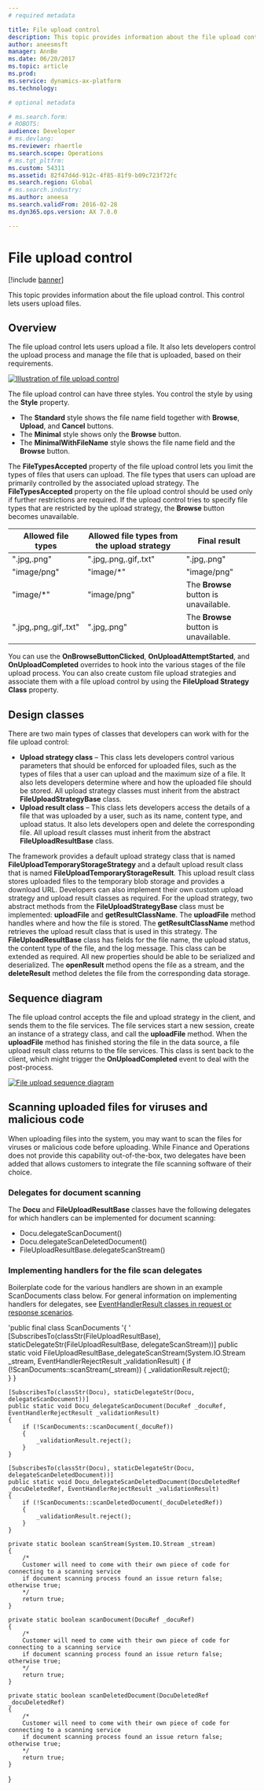 ```yaml
---
# required metadata

title: File upload control
description: This topic provides information about the file upload control. This control lets users upload files.
author: aneesmsft
manager: AnnBe
ms.date: 06/20/2017
ms.topic: article
ms.prod: 
ms.service: dynamics-ax-platform
ms.technology: 

# optional metadata

# ms.search.form: 
# ROBOTS: 
audience: Developer
# ms.devlang: 
ms.reviewer: rhaertle
ms.search.scope: Operations
# ms.tgt_pltfrm: 
ms.custom: 54311
ms.assetid: 82f47d4d-912c-4f85-81f9-b09c723f72fc
ms.search.region: Global
# ms.search.industry: 
ms.author: aneesa
ms.search.validFrom: 2016-02-28
ms.dyn365.ops.version: AX 7.0.0

---
```


# File upload control

[!include [banner](../includes/banner.md)]

This topic provides information about the file upload control. This control lets users upload files.

Overview
--------

The file upload control lets users upload a file. It also lets developers control the upload process and manage the file that is uploaded, based on their requirements. 

[![Illustration of file upload control](./media/fileupload001.png)](./media/fileupload001.png) 

The file upload control can have three styles. You control the style by using the **Style** property.

-   The **Standard** style shows the file name field together with **Browse**, **Upload**, and **Cancel** buttons.
-   The **Minimal** style shows only the **Browse** button.
-   The **MinimalWithFileName** style shows the file name field and the **Browse** button.

The **FileTypesAccepted** property of the file upload control lets you limit the types of files that users can upload. The file types that users can upload are primarily controlled by the associated upload strategy. The **FileTypesAccepted** property on the file upload control should be used only if further restrictions are required. If the upload control tries to specify file types that are restricted by the upload strategy, the **Browse** button becomes unavailable.

| Allowed file types    | Allowed file types from the upload strategy | Final result                          |
|-----------------------|---------------------------------------------|---------------------------------------|
| ".jpg,.png"           | ".jpg,.png,.gif,.txt"                       | ".jpg,.png"                           |
| "image/png"           | "image/\*"                                  | "image/png"                           |
| "image/\*"            | "image/png"                                 | The **Browse** button is unavailable. |
| ".jpg,.png,.gif,.txt" | ".jpg,.png"                                 | The **Browse** button is unavailable. |

You can use the **OnBrowseButtonClicked**, **OnUploadAttemptStarted**, and **OnUploadCompleted** overrides to hook into the various stages of the file upload process. You can also create custom file upload strategies and associate them with a file upload control by using the **FileUpload Strategy Class** property.

## Design classes
There are two main types of classes that developers can work with for the file upload control:

-   **Upload strategy class** – This class lets developers control various parameters that should be enforced for uploaded files, such as the types of files that a user can upload and the maximum size of a file. It also lets developers determine where and how the uploaded file should be stored. All upload strategy classes must inherit from the abstract **FileUploadStrategyBase** class.
-   **Upload result class** – This class lets developers access the details of a file that was uploaded by a user, such as its name, content type, and upload status. It also lets developers open and delete the corresponding file. All upload result classes must inherit from the abstract **FileUploadResultBase** class.

The framework provides a default upload strategy class that is named **FileUploadTemporaryStorageStrategy** and a default upload result class that is named **FileUploadTemporaryStorageResult**. This upload result class stores uploaded files to the temporary blob storage and provides a download URL. Developers can also implement their own custom upload strategy and upload result classes as required. For the upload strategy, two abstract methods from the **FileUploadStrategyBase** class must be implemented: **uploadFile** and **getResultClassName**. The **uploadFile** method handles where and how the file is stored. The **getResultClassName** method retrieves the upload result class that is used in this strategy. The **FileUploadResultBase** class has fields for the file name, the upload status, the content type of the file, and the log message. This class can be extended as required. All new properties should be able to be serialized and deserialized. The **openResult** method opens the file as a stream, and the **deleteResult** method deletes the file from the corresponding data storage.

## Sequence diagram
The file upload control accepts the file and upload strategy in the client, and sends them to the file services. The file services start a new session, create an instance of a strategy class, and call the **uploadFile** method. When the **uploadFile** method has finished storing the file in the data source, a file upload result class returns to the file services. This class is sent back to the client, which might trigger the **OnUploadCompleted** event to deal with the post-process. 

[![File upload sequence diagram](./media/fileuploadcontrolusageanddesign1.png)](./media/fileuploadcontrolusageanddesign1.png)

## Scanning uploaded files for viruses and malicious code
When uploading files into the system, you may want to scan the files for viruses or malicious code before uploading. While Finance and Operations does not provide this capability out-of-the-box, two delegates have been added that allows customers to integrate the file scanning software of their choice. 

### Delegates for document scanning
The **Docu** and **FileUploadResultBase** classes have the following delegates for which handlers can be implemented for document scanning: 
-  Docu.delegateScanDocument()
-  Docu.delegateScanDeletedDocument()
-  FileUploadResultBase.delegateScanStream()

### Implementing handlers for the file scan delegates
Boilerplate code for the various handlers are shown in an example ScanDocuments class below. For general information on implementing handlers for delegates, see [EventHandlerResult classes in request or response scenarios](../dev-tools/event-handler-result-class.md). 

'public final class ScanDocuments
'{
'
    [SubscribesTo(classStr(FileUploadResultBase), staticDelegateStr(FileUploadResultBase, delegateScanStream))]
    public static void FileUploadResultBase_delegateScanStream(System.IO.Stream _stream, EventHandlerRejectResult _validationResult)
    {
        if (!ScanDocuments::scanStream(_stream))
        {
            _validationResult.reject();           
        }
    }

    [SubscribesTo(classStr(Docu), staticDelegateStr(Docu, delegateScanDocument))]
    public static void Docu_delegateScanDocument(DocuRef _docuRef, EventHandlerRejectResult _validationResult)
    {
        if (!ScanDocuments::scanDocument(_docuRef))
        {
            _validationResult.reject();
        }
    }

    [SubscribesTo(classStr(Docu), staticDelegateStr(Docu, delegateScanDeletedDocument))]
    public static void Docu_delegateScanDeletedDocument(DocuDeletedRef _docuDeletedRef, EventHandlerRejectResult _validationResult)
    {
        if (!ScanDocuments::scanDeletedDocument(_docuDeletedRef))
        {
            _validationResult.reject();
        }
    }

    private static boolean scanStream(System.IO.Stream _stream)
    {
        /* 
        Customer will need to come with their own piece of code for connecting to a scanning service
        if document scanning process found an issue return false; otherwise true;
        */
        return true;
    }

    private static boolean scanDocument(DocuRef _docuRef)
    {
        /*
        Customer will need to come with their own piece of code for connecting to a scanning service
        if document scanning process found an issue return false; otherwise true;
        */
        return true;
    }

    private static boolean scanDeletedDocument(DocuDeletedRef _docuDeletedRef)
    {
        /*
        Customer will need to come with their own piece of code for connecting to a scanning service
        if document scanning process found an issue return false; otherwise true;
        */
        return true;
    }

}


